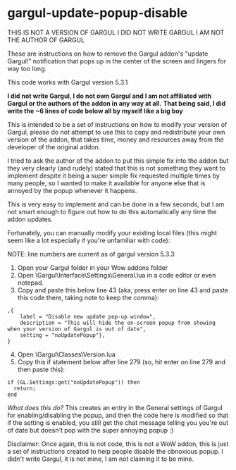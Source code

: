 # gargul-update-popup-disable

THIS IS NOT A VERSION OF GARGUL I DID NOT WRITE GARGUL I AM NOT THE AUTHOR OF GARGUL

These are instructions on how to remove the Gargul addon's "update Gargul!" notification that pops up in the center of the screen and lingers for way too long.

This code works with Gargul version 5.3.1

**I did not write Gargul, I do not own Gargul and I am not affiliated with Gargul or the authors of the addon in any way at all.**
**That being said, I did write the ~6 lines of code below all by myself like a big boy**

This is intended to be a set of instructions on how to modify your version of Gargul, please do not attempt to use this to copy and redistribute your own version of the addon, that takes time, money and resources away from the developer of the original addon.

I tried to ask the author of the addon to put this simple fix into the addon but they very clearly (and rudely) stated that this is not something they want to implement despite it being a super simple fix requested multiple times by many people, so I wanted to make it available for anyone else that is annoyed by the popup whenever it happens.

This is very easy to implement and can be done in a few seconds, but I am not smart enough to figure out how to do this automatically any time the addon updates. 

Fortunately, you can manually modify your existing local files (this might seem like a lot especially if you're unfamiliar with code):

NOTE: line numbers are current as of gargul version 5.3.3

1. Open your Gargul folder in your Wow addons folder
2. Open \Gargul\Interface\Settings\General.lua in a code editor or even notepad.
3. Copy and paste this below line 43 (aka, press enter on line 43 and paste this code there, taking note to keep the comma):

```
,{
    label = "Disable new update pop-up window",
    description = "This will hide the on-screen popup from showing when your version of Gargul is out of date",
    setting = "noUpdatePopup"}, 
}
```
4. Open \Gargul\Classes\Version.lua
5. Copy this if statement below after line 279 (so, hit enter on line 279 and then paste this):
```
if (GL.Settings:get("noUpdatePopup")) then
  return;
end
```
            

*What does this do?* This creates an entry in the General settings of Gargul for enabling/disabling the popup, and then the code here is modified so that if the setting is enabled, you still get the chat message telling you you're out of date but doesn't pop with the super annoying popup :)

Disclaimer: Once again, this is not code, this is not a WoW addon, this is just a set of instructions created to help people disable the obnoxious popup. I didn't write Gargul, it is not mine, I am not claiming it to be mine.

